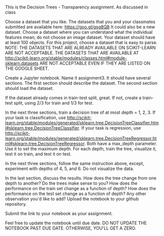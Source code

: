 This is the Decision Trees - Transparency assignment. As discussed in class

Choose a dataset that you like. The datasets that you and your classmates submitted are available here: 
https://goo.gl/gsg8QB 
It could also be a new dataset. Choose a dataset where you can understand what the individual features mean; do not choose an image dataset. Your dataset should have at least 100 objects. For this project, choose a dataset that is easy to parse. NOTE: THE DATASETS THAT ARE ALREADY AVAILABLE ON SCIKIT-LEARN ARE NOT ACCEPTABLE. THE DATASETS THAT ARE AVAILABLE AT http://scikit-learn.org/stable/modules/classes.html#module-sklearn.datasets ARE NOT ACCEPTABLE EVEN IF THEY ARE LISTED ON THE GOOGLE SHEET. 

Create a Jupyter notebook. Name it assignment3. It should have several sections. The first section should describe the dataset. The second section should load the dataset.

If the dataset already comes in train-test split, great. If not, create a train-test split, using 2/3 for train and 1/3 for test.

In the next three sections, train a decision tree of at most depth = 1, 2, 3. If your task is classification, use http://scikit-learn.org/stable/modules/generated/sklearn.tree.DecisionTreeClassifier.html#sklearn.tree.DecisionTreeClassifier. If your task is regression, use http://scikit-learn.org/stable/modules/generated/sklearn.tree.DecisionTreeRegressor.html#sklearn.tree.DecisionTreeRegressor. Both have a max_depth parameter. Use it to set the maximum depth. For each depth, train the tree, visualize it, test it on train, and test it on test.

In the next three sections, follow the same instruction above, except, experiment with depths of 4, 5, and 6. Do not visualize the data.

In the last section, discuss the results. How does the tree change from one depth to another? Do the trees make sense to you? How does the performance on the train set change as a function of depth?  How does the performance on the test set change as a function of depth? Any other observation you'd like to add?
Upload the notebook to your github repository.

Submit the link to your notebook as your assignment.

Feel free to update the notebook until due date. DO NOT UPDATE THE NOTEBOOK PAST DUE DATE. OTHERWISE, YOU'LL GET A ZERO.
